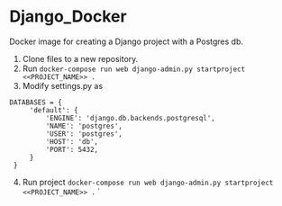 # Django_Docker
Docker image for creating a Django project with a Postgres db.

1. Clone files to a new repository.
2. Run `docker-compose run web django-admin.py startproject <<PROJECT_NAME>> .`
3. Modify settings.py as 
```  
DATABASES = {
     'default': {
         'ENGINE': 'django.db.backends.postgresql',
         'NAME': 'postgres',
         'USER': 'postgres',
         'HOST': 'db',
         'PORT': 5432,
     }
 } 
```
4. Run project `docker-compose run web django-admin.py startproject <<PROJECT_NAME>> .`
` 
